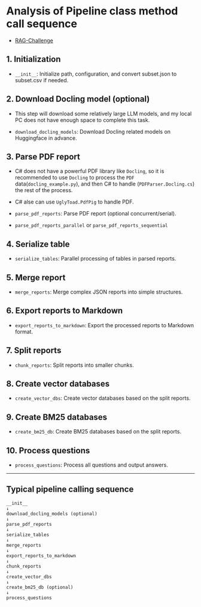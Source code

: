 # Analysis of Pipeline class method call sequence 

- [RAG-Challenge](https://github.com/IlyaRice/RAG-Challenge-2)

## 1. Initialization

- `__init__`: Initialize path, configuration, and convert subset.json to subset.csv if needed.

## 2. Download Docling model (optional)

- This step will download some relatively large LLM models,
and my local PC does not have enough space to complete this task.

- `download_docling_models`: Download Docling related models on Huggingface in advance.

## 3. Parse PDF report

- C# does not have a powerful PDF library like `Docling`,
so it is recommended to use `Docling` to process the `PDF` data(`docling_example.py`),
and then C# to handle (`PDFParser.Docling.cs`) the rest of the process.

- C# alse can use `UglyToad.PdfPig` to handle PDF.

- `parse_pdf_reports`: Parse PDF report (optional concurrent/serial).

- `parse_pdf_reports_parallel` or `parse_pdf_reports_sequential`

## 4. Serialize table

- `serialize_tables`: Parallel processing of tables in parsed reports.

## 5. Merge report

- `merge_reports`: Merge complex JSON reports into simple structures.

## 6. Export reports to Markdown

- `export_reports_to_markdown`: Export the processed reports to Markdown format.

## 7. Split reports

- `chunk_reports`: Split reports into smaller chunks.

## 8. Create vector databases

- `create_vector_dbs`: Create vector databases based on the split reports.

## 9. Create BM25 databases

- `create_bm25_db`: Create BM25 databases based on the split reports.

## 10. Process questions

- `process_questions`: Process all questions and output answers.

---

## Typical pipeline calling sequence

```text
__init__
↓
download_docling_models (optional)
↓
parse_pdf_reports
↓
serialize_tables
↓
merge_reports
↓
export_reports_to_markdown
↓
chunk_reports
↓
create_vector_dbs
↓
create_bm25_db (optional)
↓
process_questions
```
